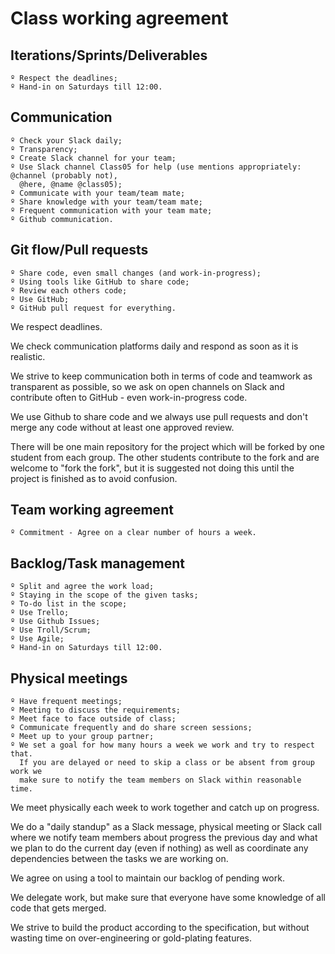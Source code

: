 # Class working agreement

## Iterations/Sprints/Deliverables

```text
º Respect the deadlines;
º Hand-in on Saturdays till 12:00.
```

## Communication

```text
º Check your Slack daily;
º Transparency;
º Create Slack channel for your team;
º Use Slack channel Class05 for help (use mentions appropriately: @channel (probably not), 
  @here, @name @class05);
º Communicate with your team/team mate;
º Share knowledge with your team/team mate;
º Frequent communication with your team mate;
º Github communication.
```

## Git flow/Pull requests

```text
º Share code, even small changes (and work-in-progress);
º Using tools like GitHub to share code;
º Review each others code;
º Use GitHub;
º GitHub pull request for everything.
```

We respect deadlines.

We check communication platforms daily and respond as soon as it is realistic.

We strive to keep communication both in terms of code and teamwork as transparent as possible, so we ask on open channels on Slack and contribute often to GitHub - even work-in-progress code.

We use Github to share code and we always use pull requests and don't merge any code without at least one approved review.

There will be one main repository for the project which will be forked by one student from each group. The other students contribute to the fork and are welcome to "fork the fork", but it is suggested not doing this until the project is finished as to avoid confusion.

## Team working agreement

```text
º Commitment - Agree on a clear number of hours a week.
```

## Backlog/Task management

```text
º Split and agree the work load;
º Staying in the scope of the given tasks;
º To-do list in the scope;
º Use Trello;
º Use Github Issues;
º Use Troll/Scrum;
º Use Agile;
º Hand-in on Saturdays till 12:00.
```

## Physical meetings

```text
º Have frequent meetings;
º Meeting to discuss the requirements;
º Meet face to face outside of class;
º Communicate frequently and do share screen sessions;
º Meet up to your group partner;
º We set a goal for how many hours a week we work and try to respect that.
  If you are delayed or need to skip a class or be absent from group work we
  make sure to notify the team members on Slack within reasonable time.
```

We meet physically each week to work together and catch up on progress.

We do a "daily standup" as a Slack message, physical meeting or Slack call where we notify team members about progress the previous day and what we plan to do the current day (even if nothing) as well as coordinate any dependencies between the tasks we are working on.

We agree on using a tool to maintain our backlog of pending work.

We delegate work, but make sure that everyone have some knowledge of all code that gets merged.

We strive to build the product according to the specification, but without wasting time on over-engineering or gold-plating features.
